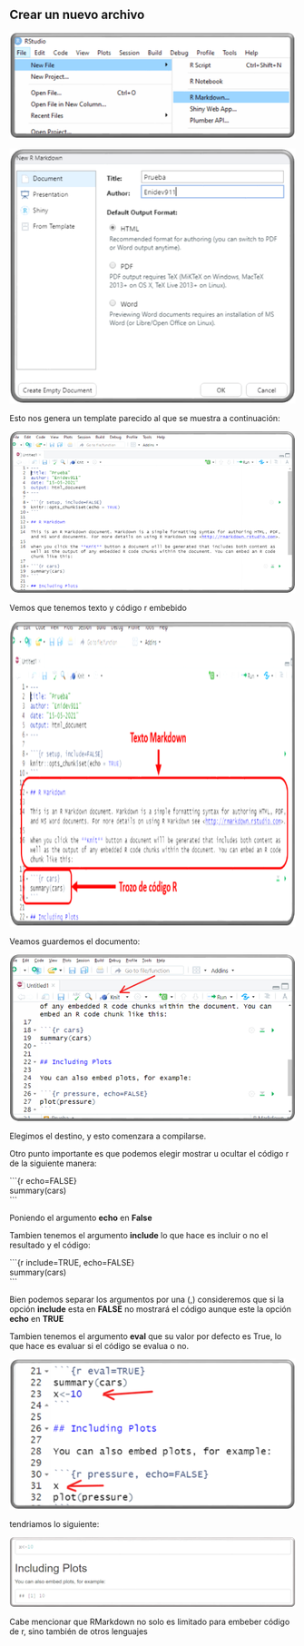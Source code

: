 
## Crear un nuevo archivo

<p align="center">
    <img src="img/01_new_file.png">
</p>

<p align="center">
    <img src="img/02_new_file.png">
</p>

Esto nos genera un template parecido al que se muestra a continuación:

<p align="center">
    <img src="img/03_template.png">
</p>

Vemos que tenemos texto y código r embebido

<p align="center">
    <img src="img/04_template.png" width='900' height='540'>
</p>


Veamos guardemos el documento: 

<p align="center">
    <img src="img/05_save_file.png">
</p>

Elegimos el destino, y esto comenzara a compilarse.  


Otro punto importante es que podemos elegir mostrar u ocultar el código r de la siguiente manera:  

\`\`\`{r echo=FALSE}  
summary(cars)  
\`\`\`

Poniendo el argumento **echo** en **False**  

Tambien tenemos el argumento **include** lo que hace es incluir o no el resultado y el código:  

\`\`\`{r include=TRUE, echo=FALSE}  
summary(cars)  
\`\`\`

Bien podemos separar los argumentos por una (,) consideremos que si la opción **include** esta en **FALSE** no mostrará el código aunque este la opción **echo** en **TRUE**


Tambien tenemos el argumento **eval** que su valor por defecto es True, lo que hace es evaluar si el código se evalua o no.  

<p align="center">
    <img src="img/06_eval.png">
</p>

tendriamos lo siguiente:  

<p align="center">
    <img src="img/07_eval.png">
</p>


Cabe mencionar que RMarkdown no solo es limitado para embeber código de r, sino también de otros lenguajes

